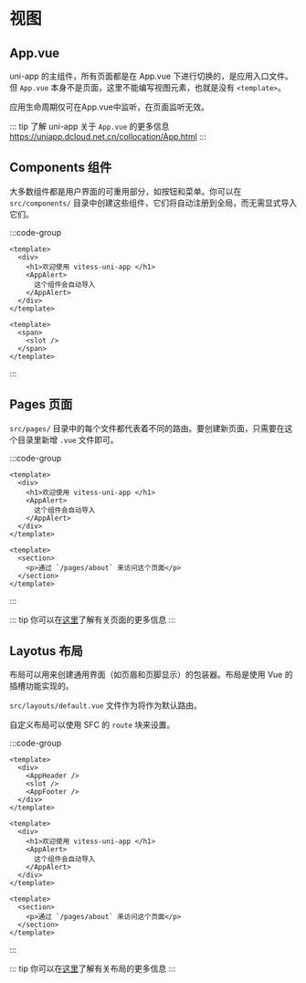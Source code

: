 # 视图

## App.vue

uni-app 的主组件，所有页面都是在 App.vue 下进行切换的，是应用入口文件。但 `App.vue` 本身不是页面，这里不能编写视图元素，也就是没有 `<template>`。

应用生命周期仅可在App.vue中监听，在页面监听无效。

::: tip 了解 uni-app 关于 `App.vue` 的更多信息
<https://uniapp.dcloud.net.cn/collocation/App.html>
:::

## Components 组件

大多数组件都是用户界面的可重用部分，如按钮和菜单。你可以在 `src/components/` 目录中创建这些组件，它们将自动注册到全局，而无需显式导入它们。

:::code-group

```vue [src/pages/index.vue]
<template>
  <div>
    <h1>欢迎使用 vitess-uni-app </h1>
    <AppAlert>
      这个组件会自动导入
    </AppAlert>
  </div>
</template>
```

```vue [src/components/AppAlert.vue]
<template>
  <span>
    <slot />
  </span>
</template>
```

:::

## Pages 页面

`src/pages/` 目录中的每个文件都代表着不同的路由。要创建新页面，只需要在这个目录里新增 `.vue` 文件即可。

:::code-group

```vue [src/pages/index.vue]
<template>
  <div>
    <h1>欢迎使用 vitess-uni-app </h1>
    <AppAlert>
      这个组件会自动导入
    </AppAlert>
  </div>
</template>
```

```vue [src/pages/about.vue]
<template>
  <section>
    <p>通过 `/pages/about` 来访问这个页面</p>
  </section>
</template>
```

:::

::: tip
你可以在[这里](/guide/todo)了解有关页面的更多信息
:::

## Layotus 布局

布局可以用来创建通用界面（如页眉和页脚显示）的包装器。布局是使用 Vue 的插槽功能实现的。

`src/layouts/default.vue` 文件作为将作为默认路由。

自定义布局可以使用 SFC 的 `route` 块来设置。

:::code-group

```vue [src/layouts/default.vue]
<template>
  <div>
    <AppHeader />
    <slot />
    <AppFooter />
  </div>
</template>
```

```vue [src/pages/index.vue]
<template>
  <div>
    <h1>欢迎使用 vitess-uni-app </h1>
    <AppAlert>
      这个组件会自动导入
    </AppAlert>
  </div>
</template>
```

```vue [src/pages/about.vue]
<template>
  <section>
    <p>通过 `/pages/about` 来访问这个页面</p>
  </section>
</template>
```

:::

::: tip
你可以在[这里](/guide/todo)了解有关布局的更多信息
:::
